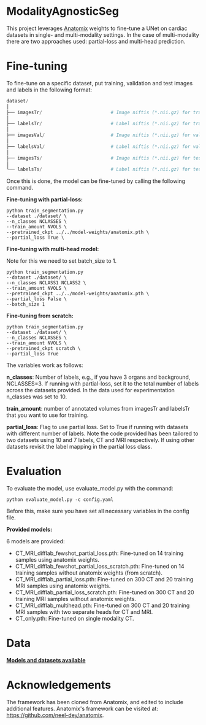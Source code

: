 # ModalityAgnosticSeg

This project leverages [Anatomix](https://github.com/neel-dey/anatomix) weights to fine-tune a UNet on cardiac datasets in single- and multi-modality settings. In the case of multi-modality there are two approaches used: partial-loss and multi-head prediction.

# Fine-tuning
To fine-tune on a specific dataset, put training, validation and test images and labels in the following format:

```python
dataset/
│
├── imagesTr/                         # Image niftis (*.nii.gz) for training set
│
├── labelsTr/                         # Label niftis (*.nii.gz) for training set
│
├── imagesVal/                        # Image niftis (*.nii.gz) for validation set
│
├── labelsVal/                        # Label niftis (*.nii.gz) for validation set
│
├── imagesTs/                         # Image niftis (*.nii.gz) for testing set
│
└── labelsTs/                         # Label niftis (*.nii.gz) for testing set
```
Once this is done, the model can be fine-tuned by calling the following command.

**Fine-tuning with partial-loss:**

```
python train_segmentation.py 
--dataset ./dataset/ \
--n_classes NCLASSES \
--train_amount NVOLS \
--pretrained_ckpt ../../model-weights/anatomix.pth \
--partial_loss True \
```

**Fine-tuning with multi-head model:**

Note for this we need to set batch_size to 1.

```
python train_segmentation.py 
--dataset ./dataset/ \
--n_classes NCLASS1 NCLASS2 \
--train_amount NVOLS \
--pretrained_ckpt ../../model-weights/anatomix.pth \
--partial_loss False \
--batch_size 1
```

**Fine-tuning from scratch:**
```
python train_segmentation.py 
--dataset ./dataset/ \
--n_classes NCLASSES \
--train_amount NVOLS \
--pretrained_ckpt scratch \
--partial_loss True
```

The variables work as follows:

**n_classes**: Number of labels, e.g., if you have 3 organs and background, NCLASSES=3. If running with partial-loss, set it to the total number of labels across the datasets provided. In the data used for experimentation n_classes was set to 10.

**train_amount**: number of annotated volumes from imagesTr and labelsTr that you want to use for training.

**partial_loss**: Flag to use partial loss. Set to True if running with datasets with different number of labels. Note the code provided has been tailored to two datasets using 10 and 7 labels, CT and MRI respectively. If using other datasets revisit the label mapping in the partial loss class.

# Evaluation

To evaluate the model, use evaluate_model.py with the command:
```
python evaluate_model.py -c config.yaml
```

Before this, make sure you have set all necessary variables in the config file.

**Provided models:**

6 models are provided:

- CT_MRI_difflab_fewshot_partial_loss.pth: Fine-tuned on 14 training samples using anatomix weights.
- CT_MRI_difflab_fewshot_partial_loss_scratch.pth: Fine-tuned on 14 training samples without anatomix weights (from scratch).
- CT_MRI_difflab_partial_loss.pth: Fine-tuned on 300 CT and 20 training MRI samples using anatomix weights.
- CT_MRI_difflab_partial_loss_scratch.pth: Fine-tuned on 300 CT and 20 training MRI samples without anatomix weights.
- CT_MRI_difflab_multihead.pth: Fine-tuned on 300 CT and 20 training MRI samples with two separate heads for CT and MRI.
- CT_only.pth: Fine-tuned on single modality CT.

# Data

[**Models and datasets available**](https://zenodo.org/records/14774520?token=eyJhbGciOiJIUzUxMiJ9.eyJpZCI6IjZhZmQ1ZDY5LWFjZDItNDZlNy05ZTQxLTIzNWJiNTM0OTYwOSIsImRhdGEiOnt9LCJyYW5kb20iOiJiNjAyZTEwZWRkMjI1NDBiZmNkZjE5MTVmMTk4M2RmZCJ9.xZlhWZtOvgFlg2RLWJh9YNwMsTDZF5y4kkaNeWD0dZqYOoL49UVUAgm_a5WWcHCxw1HJgfYoaMVQ22Tk2MrT4Q)

# Acknowledgements
The framework has been cloned from Anatomix, and edited to include additional features. Anatomix's framework can be visited at: https://github.com/neel-dey/anatomix.
